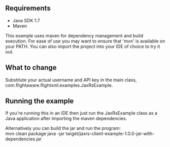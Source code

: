 Requirements
------------

* Java SDK 1.7
* Maven

This example uses maven for dependency management and build execution.  For ease of use
you may want to ensure that 'mvn' is available on your PATH.  You can also import the project
into your IDE of choice to try it out.

What to change
-------------

Substitute your actual username and API key in the main class, com.flightaware.flightxml.examples.JaxRsExample.

Running the example
-------------------
If you're running this in an IDE then just run the JaxRsExample class as a
Java application after importing the maven dependencies.

Alternatively you can build the jar and run the program:  
mvn clean package
java -jar target/jaxrs-client-example-1.0.0-jar-with-dependencies.jar